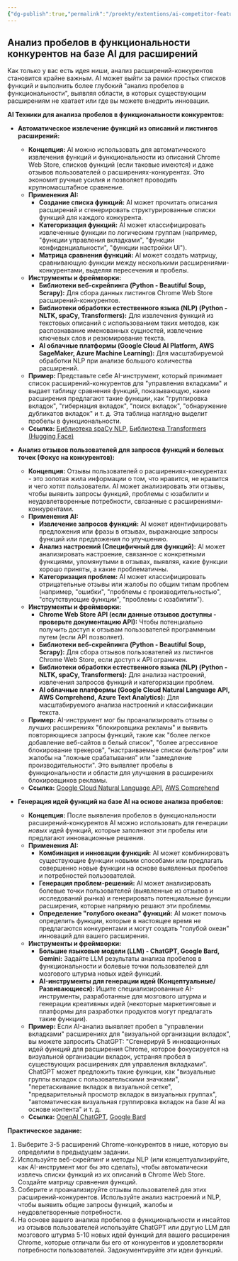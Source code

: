 ```yaml
---
{"dg-publish":true,"permalink":"/proekty/extentions/ai-competitor-feature-gap/","dgPassFrontmatter":true}
---
```




## Анализ пробелов в функциональности конкурентов на базе AI для расширений

Как только у вас есть идея ниши, анализ расширений-конкурентов становится крайне важным. AI может выйти за рамки простых списков функций и выполнить более глубокий "анализ пробелов в функциональности", выявляя области, в которых существующим расширениям не хватает или где вы можете внедрить инновации.

**AI Техники для анализа пробелов в функциональности конкурентов:**

*   **Автоматическое извлечение функций из описаний и листингов расширений:**
    *   **Концепция:** AI можно использовать для автоматического извлечения функций и функциональности из описаний Chrome Web Store, списков функций (если таковые имеются) и даже отзывов пользователей о расширениях-конкурентах. Это экономит ручные усилия и позволяет проводить крупномасштабное сравнение.
    *   **Применения AI:**
        *   **Создание списка функций:** AI может прочитать описания расширений и сгенерировать структурированные списки функций для каждого конкурента.
        *   **Категоризация функций:** AI может классифицировать извлеченные функции по логическим группам (например, "функции управления вкладками", "функции конфиденциальности", "функции настройки UI").
        *   **Матрица сравнения функций:** AI может создать матрицу, сравнивающую функции между несколькими расширениями-конкурентами, выделяя пересечения и пробелы.
    *   **Инструменты и фреймворки:**
        *   **Библиотеки веб-скрейпинга (Python - Beautiful Soup, Scrapy):** Для сбора данных листингов Chrome Web Store расширений-конкурентов.
        *   **Библиотеки обработки естественного языка (NLP) (Python - NLTK, spaCy, Transformers):** Для извлечения функций из текстовых описаний с использованием таких методов, как распознавание именованных сущностей, извлечение ключевых слов и резюмирование текста.
        *   **AI облачные платформы (Google Cloud AI Platform, AWS SageMaker, Azure Machine Learning):** Для масштабируемой обработки NLP при анализе большого количества расширений.
    *   **Пример:** Представьте себе AI-инструмент, который принимает список расширений-конкурентов для "управления вкладками" и выдает таблицу сравнения функций, показывающую, какие расширения предлагают такие функции, как "группировка вкладок", "гибернация вкладок", "поиск вкладок", "обнаружение дубликатов вкладок" и т. д. Эта таблица наглядно выделит пробелы в функциональности.
    *   **Ссылка:** [Библиотека spaCy NLP](https://spacy.io/), [Библиотека Transformers (Hugging Face)](https://huggingface.co/transformers/)

*   **Анализ отзывов пользователей для запросов функций и болевых точек (Фокус на конкурентов):**
    *   **Концепция:** Отзывы пользователей о расширениях-конкурентах - это золотая жила информации о том, что нравится, не нравится и чего хотят пользователи. AI может анализировать эти отзывы, чтобы выявить запросы функций, проблемы с юзабилити и неудовлетворенные потребности, связанные с расширениями-конкурентами.
    *   **Применения AI:**
        *   **Извлечение запросов функций:** AI может идентифицировать предложения или фразы в отзывах, выражающие запросы функций или предложения по улучшению.
        *   **Анализ настроений (Специфичный для функций):** AI может анализировать настроение, связанное с конкретными функциями, упомянутыми в отзывах, выявляя, какие функции хорошо приняты, а какие проблематичны.
        *   **Категоризация проблем:** AI может классифицировать отрицательные отзывы или жалобы по общим типам проблем (например, "ошибки", "проблемы с производительностью", "отсутствующие функции", "проблемы с юзабилити").
    *   **Инструменты и фреймворки:**
        *   **Chrome Web Store API (если данные отзывов доступны - проверьте документацию API):** Чтобы потенциально получить доступ к отзывам пользователей программным путем (если API позволяет).
        *   **Библиотеки веб-скрейпинга (Python - Beautiful Soup, Scrapy):** Для сбора отзывов пользователей из листингов Chrome Web Store, если доступ к API ограничен.
        *   **Библиотеки обработки естественного языка (NLP) (Python - NLTK, spaCy, Transformers):** Для анализа настроений, извлечения запросов функций и категоризации проблем.
        *   **AI облачные платформы (Google Cloud Natural Language API, AWS Comprehend, Azure Text Analytics):** Для масштабируемого анализа настроений и классификации текста.
    *   **Пример:** AI-инструмент мог бы проанализировать отзывы о лучших расширениях "блокировщика рекламы" и выявить повторяющиеся запросы функций, такие как "более легкое добавление веб-сайтов в белый список", "более агрессивное блокирование трекеров", "настраиваемые списки фильтров" или жалобы на "ложные срабатывания" или "замедление производительности". Это выявляет пробелы в функциональности и области для улучшения в расширениях блокировщиков рекламы.
    *   **Ссылка:** [Google Cloud Natural Language API](https://cloud.google.com/natural-language), [AWS Comprehend](https://aws.amazon.com/comprehend/)

*   **Генерация идей функций на базе AI на основе анализа пробелов:**
    *   **Концепция:** После выявления пробелов в функциональности расширений-конкурентов AI можно использовать для генерации *новых* идей функций, которые заполняют эти пробелы или предлагают инновационные решения.
    *   **Применения AI:**
        *   **Комбинация и инновации функций:** AI может комбинировать существующие функции новыми способами или предлагать совершенно новые функции на основе выявленных пробелов и потребностей пользователей.
        *   **Генерация проблем-решений:** AI может анализировать болевые точки пользователей (выявленные из отзывов и исследований рынка) и генерировать потенциальные функции расширения, которые напрямую решают эти проблемы.
        *   **Определение "голубого океана" функций:** AI может помочь определить функции, которые в настоящее время не предлагаются конкурентами и могут создать "голубой океан" инноваций для вашего расширения.
    *   **Инструменты и фреймворки:**
        *   **Большие языковые модели (LLM) - ChatGPT, Google Bard, Gemini:** Задайте LLM результаты анализа пробелов в функциональности и болевые точки пользователей для мозгового штурма новых идей функций.
        *   **AI-инструменты для генерации идей (Концептуальные/Развивающиеся):** Ищите специализированные AI-инструменты, разработанные для мозгового штурма и генерации креативных идей (некоторые маркетинговые и платформы для разработки продуктов могут предлагать такие функции).
    *   **Пример:** Если AI-анализ выявляет пробел в "управлении вкладками" расширениях для "визуальной организации вкладок", вы можете запросить ChatGPT: "Сгенерируй 5 инновационных идей функций для расширения Chrome, которое фокусируется на визуальной организации вкладок, устраняя пробел в существующих расширениях для управления вкладками". ChatGPT может предложить такие функции, как "визуальные группы вкладок с пользовательскими значками", "перетаскивание вкладок в визуальной сетке", "предварительный просмотр вкладок в визуальных группах", "автоматическая визуальная группировка вкладок на базе AI на основе контента" и т. д.
    *   **Ссылка:** [OpenAI ChatGPT](https://chat.openai.com/), [Google Bard](https://bard.google.com/)

**Практическое задание:**

1.  Выберите 3-5 расширений Chrome-конкурентов в нише, которую вы определили в предыдущем задании.
2.  Используйте веб-скрейпинг и методы NLP (или концептуализируйте, как AI-инструмент мог бы это сделать), чтобы автоматически извлечь списки функций из их описаний в Chrome Web Store. Создайте матрицу сравнения функций.
3.  Соберите и проанализируйте отзывы пользователей для этих расширений-конкурентов. Используйте анализ настроений и NLP, чтобы выявить общие запросы функций, жалобы и неудовлетворенные потребности.
4.  На основе вашего анализа пробелов в функциональности и инсайтов из отзывов пользователей используйте ChatGPT или другую LLM для мозгового штурма 5-10 новых идей функций для вашего расширения Chrome, которые отличали бы его от конкурентов и удовлетворяли потребности пользователей. Задокументируйте эти идеи функций.
